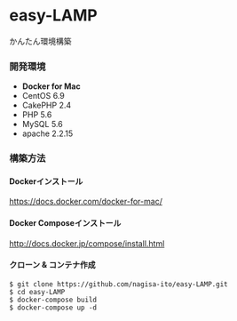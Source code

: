 # easy-LAMP
かんたん環境構築

### 開発環境
- __Docker for Mac__
- CentOS 6.9
- CakePHP 2.4
- PHP 5.6
- MySQL 5.6
- apache 2.2.15

### 構築方法
#### Dockerインストール
https://docs.docker.com/docker-for-mac/
#### Docker Composeインストール
http://docs.docker.jp/compose/install.html
#### クローン & コンテナ作成
```
$ git clone https://github.com/nagisa-ito/easy-LAMP.git
$ cd easy-LAMP
$ docker-compose build
$ docker-compose up -d
```
